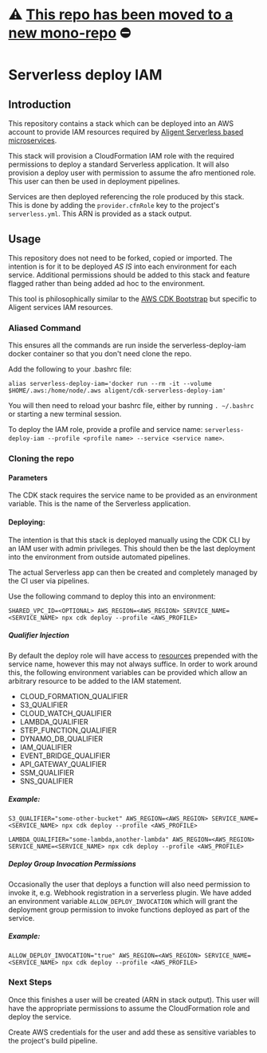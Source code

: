 # :warning: [This repo has been moved to a new mono-repo](https://github.com/aligent/cdk-constructs) :no_entry:

# Serverless deploy IAM

## Introduction
This repository contains a stack which can be deployed into an AWS account to provide IAM resources required by [Aligent Serverless based microservices](https://github.com/aligent/serverless-aws-nodejs-service-template).

This stack will provision a CloudFormation IAM role with the required permissions to deploy a standard Serverless application. It will also provision a deploy user with permission to assume the afro mentioned role. This user can then be used in deployment pipelines.

Services are then deployed referencing the role produced by this stack. This is done by adding the `provider.cfnRole` key to the project's `serverless.yml`.
This ARN is provided as a stack output.

## Usage
This repository does not need to be forked, copied or imported. The intention is for it to be deployed *AS IS* into each environment for each service.
Additional permissions should be added to this stack and feature flagged rather than being added ad hoc to the environment.

This tool is philosophically similar to the [AWS CDK Bootstrap](https://github.com/aws/aws-cdk/blob/master/design/cdk-bootstrap.md) but specific to Aligent services IAM resources.

### Aliased Command
This ensures all the commands are run inside the serverless-deploy-iam docker container so that you don't need clone the repo.

Add the following to your .bashrc file:
```
alias serverless-deploy-iam='docker run --rm -it --volume $HOME/.aws:/home/node/.aws aligent/cdk-serverless-deploy-iam'
```

You will then need to reload your bashrc file, either by running `. ~/.bashrc` or starting a new terminal session.

To deploy the IAM role, provide a profile and service name: `serverless-deploy-iam --profile <profile name> --service <service name>`.

### Cloning the repo
#### Parameters
The CDK stack requires the service name to be provided as an environment variable.
This is the name of the Serverless application.

#### Deploying:
The intention is that this stack is deployed manually using the CDK CLI by an IAM user with admin privileges.
This should then be the last deployment into the environment from outside automated pipelines.

The actual Serverless app can then be created and completely managed by the CI user via pipelines.

Use the following command to deploy this into an environment:

```
SHARED_VPC_ID=<OPTIONAL> AWS_REGION=<AWS_REGION> SERVICE_NAME=<SERVICE_NAME> npx cdk deploy --profile <AWS_PROFILE>
```

##### Qualifier Injection

By default the deploy role will have access to [resources](https://docs.aws.amazon.com/IAM/latest/UserGuide/reference_policies_elements_resource.html) prepended with the service name, however this may not always suffice.
In order to work around this, the following environment variables can be provided which allow an arbitrary resource to be added to the IAM statement.
- CLOUD_FORMATION_QUALIFIER
- S3_QUALIFIER
- CLOUD_WATCH_QUALIFIER
- LAMBDA_QUALIFIER
- STEP_FUNCTION_QUALIFIER
- DYNAMO_DB_QUALIFIER
- IAM_QUALIFIER
- EVENT_BRIDGE_QUALIFIER
- API_GATEWAY_QUALIFIER
- SSM_QUALIFIER
- SNS_QUALIFIER

##### Example:
```
S3_QUALIFIER="some-other-bucket" AWS_REGION=<AWS_REGION> SERVICE_NAME=<SERVICE_NAME> npx cdk deploy --profile <AWS_PROFILE>
```
```
LAMBDA_QUALIFIER="some-lambda,another-lambda" AWS_REGION=<AWS_REGION> SERVICE_NAME=<SERVICE_NAME> npx cdk deploy --profile <AWS_PROFILE>
```

##### Deploy Group Invocation Permissions
Occasionally the user that deploys a function will also need permission to invoke it, e.g. Webhook registration in a serverless plugin. We have added an environment variable `ALLOW_DEPLOY_INVOCATION` which will grant the deployment group permission to invoke functions deployed as part of the service.

##### Example:
```
ALLOW_DEPLOY_INVOCATION="true" AWS_REGION=<AWS_REGION> SERVICE_NAME=<SERVICE_NAME> npx cdk deploy --profile <AWS_PROFILE>
```

### Next Steps
Once this finishes a user will be created (ARN in stack output). This user will have the appropriate permissions to assume the CloudFormation role and deploy the service.

Create AWS credentials for the user and add these as sensitive variables to the project's build pipeline.
